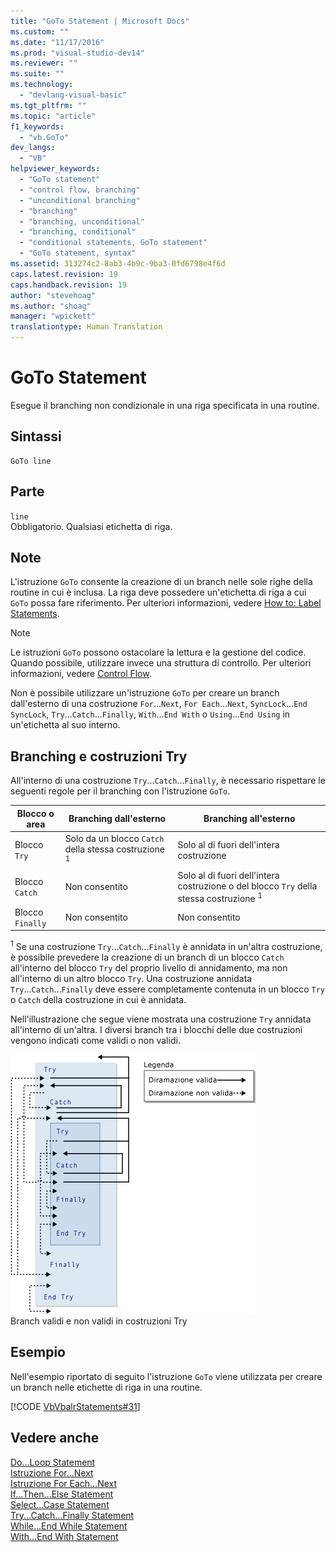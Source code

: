 ```yaml
---
title: "GoTo Statement | Microsoft Docs"
ms.custom: ""
ms.date: "11/17/2016"
ms.prod: "visual-studio-dev14"
ms.reviewer: ""
ms.suite: ""
ms.technology: 
  - "devlang-visual-basic"
ms.tgt_pltfrm: ""
ms.topic: "article"
f1_keywords: 
  - "vb.GoTo"
dev_langs: 
  - "VB"
helpviewer_keywords: 
  - "GoTo statement"
  - "control flow, branching"
  - "unconditional branching"
  - "branching"
  - "branching, unconditional"
  - "branching, conditional"
  - "conditional statements, GoTo statement"
  - "GoTo statement, syntax"
ms.assetid: 313274c2-8ab3-4b9c-9ba3-0fd6798e4f6d
caps.latest.revision: 19
caps.handback.revision: 19
author: "stevehoag"
ms.author: "shoag"
manager: "wpickett"
translationtype: Human Translation
---
```

# GoTo Statement
Esegue il branching non condizionale in una riga specificata in una routine.  
  
## Sintassi  
  
```  
GoTo line  
```  
  
## Parte  
 `line`  
 Obbligatorio.  Qualsiasi etichetta di riga.  
  
## Note  
 L'istruzione `GoTo` consente la creazione di un branch nelle sole righe della routine in cui è inclusa.  La riga deve possedere un'etichetta di riga a cui `GoTo` possa fare riferimento.  Per ulteriori informazioni, vedere [How to: Label Statements](../../../visual-basic/programming-guide/program-structure/how-to-label-statements.md).  
  
> [!NOTE]
>  Le istruzioni `GoTo` possono ostacolare la lettura e la gestione del codice.  Quando possibile, utilizzare invece una struttura di controllo.  Per ulteriori informazioni, vedere [Control Flow](../../../visual-basic/programming-guide/language-features/control-flow/index.md).  
  
 Non è possibile utilizzare un'istruzione `GoTo` per creare un branch dall'esterno di una costruzione `For`...`Next`, `For Each`...`Next`, `SyncLock`...`End SyncLock`, `Try`...`Catch`...`Finally`, `With`...`End With` o `Using`...`End Using` in un'etichetta al suo interno.  
  
## Branching e costruzioni Try  
 All'interno di una costruzione `Try`...`Catch`...`Finally`, è necessario rispettare le seguenti regole per il branching con l'istruzione `GoTo`.  
  
|Blocco o area|Branching dall'esterno|Branching all'esterno|  
|-------------------|----------------------------|---------------------------|  
|Blocco `Try`|Solo da un blocco `Catch` della stessa costruzione <sup>1</sup>|Solo al di fuori dell'intera costruzione|  
|Blocco `Catch`|Non consentito|Solo al di fuori dell'intera costruzione o del blocco `Try` della stessa costruzione <sup>1</sup>|  
|Blocco `Finally`|Non consentito|Non consentito|  
  
 <sup>1</sup> Se una costruzione `Try`...`Catch`...`Finally` è annidata in un'altra costruzione, è possibile prevedere la creazione di un branch di un blocco `Catch` all'interno del blocco `Try` del proprio livello di annidamento, ma non all'interno di un altro blocco `Try`.  Una costruzione annidata `Try`...`Catch`...`Finally` deve essere completamente contenuta in un blocco `Try` o `Catch` della costruzione in cui è annidata.  
  
 Nell'illustrazione che segue viene mostrata una costruzione `Try` annidata all'interno di un'altra.  I diversi branch tra i blocchi delle due costruzioni vengono indicati come validi o non validi.  
  
 ![Diagramma grafico dei rami in costruzioni Try](../../../visual-basic/language-reference/statements/media/trybranching.gif "TryBranching")  
Branch validi e non validi in costruzioni Try  
  
## Esempio  
 Nell'esempio riportato di seguito l'istruzione `GoTo` viene utilizzata per creare un branch nelle etichette di riga in una routine.  
  
 [!CODE [VbVbalrStatements#31](../CodeSnippet/VS_Snippets_VBCSharp/VbVbalrStatements#31)]  
  
## Vedere anche  
 [Do...Loop Statement](../../../visual-basic/language-reference/statements/do-loop-statement.md)   
 [Istruzione For...Next](../../../visual-basic/language-reference/statements/for-next-statement.md)   
 [Istruzione For Each...Next](../../../visual-basic/language-reference/statements/for-each-next-statement.md)   
 [If...Then...Else Statement](../../../visual-basic/language-reference/statements/if-then-else-statement.md)   
 [Select...Case Statement](../../../visual-basic/language-reference/statements/select-case-statement.md)   
 [Try...Catch...Finally Statement](../../../visual-basic/language-reference/statements/try-catch-finally-statement.md)   
 [While...End While Statement](../../../visual-basic/language-reference/statements/while-end-while-statement.md)   
 [With...End With Statement](../../../visual-basic/language-reference/statements/with-end-with-statement.md)